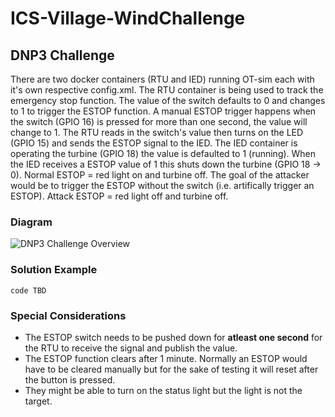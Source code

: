 # ICS-Village-WindChallenge

## DNP3 Challenge 
There are two docker containers (RTU and IED) running OT-sim each with it's own respective config.xml. 
The RTU container is being used to track the emergency stop function. The value of the switch defaults to 0 and changes to 1 to trigger the ESTOP function. 
A manual ESTOP trigger happens when the switch (GPIO 16) is pressed for more than one second, the value will change to 1. The RTU reads in the switch's value then turns on the LED (GPIO 15) and sends the ESTOP signal to the IED. 
The IED container is operating the turbine (GPIO 18) the value is defaulted to 1 (running). When the IED receives a ESTOP value of 1 this shuts down the turbine (GPIO 18 -> 0). 
Normal ESTOP = red light on and turbine off. 
The goal of the attacker would be to trigger the ESTOP without the switch (i.e. artifically trigger an ESTOP). 
Attack ESTOP = red light off and turbine off. 

### Diagram 
![DNP3 Challenge Overview](./images/dnp3.png)

### Solution Example 
```
code TBD
```

### Special Considerations 
* The ESTOP switch needs to be pushed down for **atleast one second** for the RTU to receive the signal and publish the value. 
* The ESTOP function clears after 1 minute. Normally an ESTOP would have to be cleared manually but for the sake of testing it will reset after the button is pressed.
* They might be able to turn on the status light but the light is not the target. 
